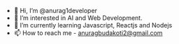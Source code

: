 - 👋 Hi, I’m @anurag1developer
- 👀 I’m interested in AI and Web Development.
- 🌱 I’m currently learning Javascript, Reactjs and Nodejs
- 📫 How to reach me - anuragbudakoti2@gmail.com

<!---
anurag1developer/anurag1developer is a ✨ special ✨ repository because its `README.md` (this file) appears on your GitHub profile.
You can click the Preview link to take a look at your changes.
--->
